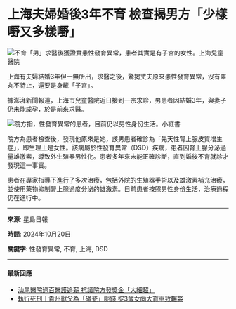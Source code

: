 # 上海夫婦婚後3年不育 檢查揭男方「少樣嘢又多樣嘢」

![不育「男」求醫後獲證實患性發育異常，患者其實是有子宮的女性。上海兒童醫院](https://image.stheadline.com/f/680p0/0x0/100/none/db2e4a46edbe90030fff3bfdfbed7080/stheadline/inewsmedia/20241020/_2024102021584358884.jpg)

上海有夫婦結婚3年但一無所出，求醫之後，驚揭丈夫原來患性發育異常，沒有睪丸不特止，還要是身藏「子宮」。

據澎湃新聞報道，上海市兒童醫院近日接到一宗求診，男患者因結婚3年，與妻子仍未能成孕，於是前來求醫。

![院方指，性發育異常的患者，目前仍以男性身份生活。小紅書](https://image.hkhl.hk/f/1024p0/0x0/100/none/cd431e7990dc7080cf3e99f97de20352/2024-10/_1_____20.jpg)

院方為患者檢查後，發現他原來是她，該男患者確診為「先天性腎上腺皮質增生症」，即生理上是女性。該病屬於性發育異常（DSD）疾病，患者因腎上腺分泌過量雄激素，導致外生殖器男性化。患者多年來未能正確診斷，直到婚後不育就診才發現這一事實。

患者在專家指導下進行了多次治療，包括外院的生殖器手術以及雄激素補充治療，並使用藥物抑制腎上腺過度分泌的雄激素。目前患者按照男性身份生活，治療過程仍在進行中。

---

**來源**: 星島日報

**時間**: 2024年10月20日

**關鍵字**: 性發育異常, 不育, 上海, DSD

---

#### 最新回應
- [汕尾醫院過百醫護追薪 抗議院方發奬金「大細超」](https://std.stheadline.com/realtime/article/2030598/即時-中國-汕尾醫院過百醫護追薪-抗議院方發奬金-大細超 "汕尾醫院過百醫護追薪  抗議院方發奬金「大細超」")
- [執行死刑︱貴州獸父為「碰瓷」呃錢 掟3歲女向大貨車致輾斃](https://std.stheadline.com/realtime/article/2030580/即時-中國-執行死刑︱貴州獸父為-碰瓷-呃錢-掟3歲女向大貨車致輾斃 "執行死刑︱貴州獸父為「碰瓷」呃錢  掟3歲女向大貨車致輾斃")
<!-- tcd_original_link https://std.stheadline.com/realtime/article/2030591/%E5%8D%B3%E6%99%82-%E4%B8%AD%E5%9C%8B-%E4%B8%8A%E6%B5%B7%E5%A4%AB%E5%A9%A6%E5%A9%9A%E5%BE%8C3%E5%B9%B4%E4%B8%8D%E8%82%B2-%E6%AA%A2%E6%9F%A5%E6%8F%AD%E7%94%B7%E6%96%B9-%E5%B0%91%E6%A8%A3%E5%98%A2%E5%8F%88%E5%A4%9A%E6%A8%A3%E5%98%A2 -->
